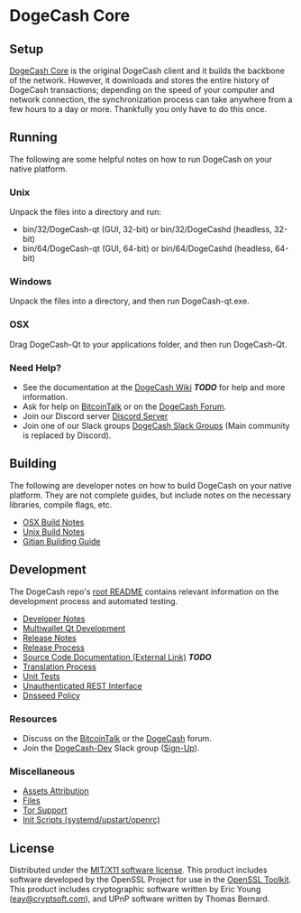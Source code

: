 DogeCash Core
=====================

Setup
---------------------
[DogeCash Core](http://dogec.io/wallet) is the original DogeCash client and it builds the backbone of the network. However, it downloads and stores the entire history of DogeCash transactions; depending on the speed of your computer and network connection, the synchronization process can take anywhere from a few hours to a day or more. Thankfully you only have to do this once.

Running
---------------------
The following are some helpful notes on how to run DogeCash on your native platform.

### Unix

Unpack the files into a directory and run:

- bin/32/DogeCash-qt (GUI, 32-bit) or bin/32/DogeCashd (headless, 32-bit)
- bin/64/DogeCash-qt (GUI, 64-bit) or bin/64/DogeCashd (headless, 64-bit)

### Windows

Unpack the files into a directory, and then run DogeCash-qt.exe.

### OSX

Drag DogeCash-Qt to your applications folder, and then run DogeCash-Qt.

### Need Help?

* See the documentation at the [DogeCash Wiki](https://en.bitcoin.it/wiki/Main_Page) ***TODO***
for help and more information.
* Ask for help on [BitcoinTalk](https://bitcointalk.org/index.php?topic=1262920.0) or on the [DogeCash Forum](http://forum.dogec.io/).
* Join our Discord server [Discord Server](https://discord.dogec.io)
* Join one of our Slack groups [DogeCash Slack Groups](https://dogec.io/slack-logins/) (Main community is replaced by Discord).

Building
---------------------
The following are developer notes on how to build DogeCash on your native platform. They are not complete guides, but include notes on the necessary libraries, compile flags, etc.

- [OSX Build Notes](build-osx.md)
- [Unix Build Notes](build-unix.md)
- [Gitian Building Guide](gitian-building.md)

Development
---------------------
The DogeCash repo's [root README](https://github.com/DogeCash-Project/DogeCash/blob/master/README.md) contains relevant information on the development process and automated testing.

- [Developer Notes](developer-notes.md)
- [Multiwallet Qt Development](multiwallet-qt.md)
- [Release Notes](release-notes.md)
- [Release Process](release-process.md)
- [Source Code Documentation (External Link)](https://dev.visucore.com/bitcoin/doxygen/) ***TODO***
- [Translation Process](translation_process.md)
- [Unit Tests](unit-tests.md)
- [Unauthenticated REST Interface](REST-interface.md)
- [Dnsseed Policy](dnsseed-policy.md)

### Resources

* Discuss on the [BitcoinTalk](https://bitcointalk.org/index.php?topic=1262920.0) or the [DogeCash](http://forum.dogec.io/) forum.
* Join the [DogeCash-Dev](https://DogeCash-dev.slack.com/) Slack group ([Sign-Up](https://DogeCash-dev.herokuapp.com/)).

### Miscellaneous
- [Assets Attribution](assets-attribution.md)
- [Files](files.md)
- [Tor Support](tor.md)
- [Init Scripts (systemd/upstart/openrc)](init.md)

License
---------------------
Distributed under the [MIT/X11 software license](http://www.opensource.org/licenses/mit-license.php).
This product includes software developed by the OpenSSL Project for use in the [OpenSSL Toolkit](https://www.openssl.org/). This product includes
cryptographic software written by Eric Young ([eay@cryptsoft.com](mailto:eay@cryptsoft.com)), and UPnP software written by Thomas Bernard.
